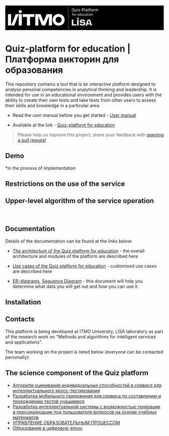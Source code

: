 ![](docs/img/logo.jpg)
# Quiz-platform for education | Платформа викторин для образования

This repository contains a tool that is an interactive platform designed to analyse personal competencies in analytical thinking and leadership. It is intended for use in an educational environment and provides users with the ability to create their own tests and take tests from other users to assess their skills and knowledge in a particular area.

- Read the user manual before you get started - [User manual](docs/user_manual.md)

- Available at the link - [Quiz-platform for education]()

> Please help us improve this project, share your feedback with [opening a pull request](https://github.com/LabsWorkLISA/Quiz-platform/pulls)


## Demo
*in the process of implementation

## Restrictions on the use of the service

## Upper-level algorithm of the service operation

![]()

## Documentation
Details of the documentation can be found at the links below:

- [The architecture of the Quiz platform for education](docs/architecture.md) - the overall architecture and modules of the platform are described here

- [Use cases of the Quiz platform for education](docs/use_case.md) - customised use cases are described here

- [ER-diagrams](docs/er_diagram.md), [Sequence Diagram](docs/sequence_diagrams.md)  - this document will help you determine what data you will get out and how you can use it.


## Installation

## Contacts
This platform is being developed at ITMO University, LISA laboratory as part of the research work on "Methods and algorithms for intelligent services and applications".

The team working on the project is listed below (everyone can be contacted personally):


## The science component of the Quiz platform
- [Алгоритм оценивания индивидуальных способностей в сервисе для интеллектуального кросс-тестирования](https://kmu.itmo.ru/digests/article/13777)
- [Разработка мобильного приложения для сервиса по составлению и прохождению тестов учащимися](https://kmu.itmo.ru/digests/article/12401)
- [Разработка интеллектуальной системы с возможностью генерации и персонализации под пользователя вопросов на основе учебных материалов](https://kmu.itmo.ru/digests/article/13672)
- [УПРАВЛЕНИЕ ОБРАЗОВАТЕЛЬНЫМ ПРОЦЕССОМ](https://www.sciencedirect.com/science/article/pii/S1877050923020094HTTPS//science-education.ru/ru/article/view?id=13932)
- [Образование в цифровую эпоху](https://arxiv.org/abs/2312.04330](https://magellan.pro/2019/03/04/obrazovanie-v-cifrovuju-jepohu/)https://magellan.pro/2019/03/04/obrazovanie-v-cifrovuju-jepohu/)
